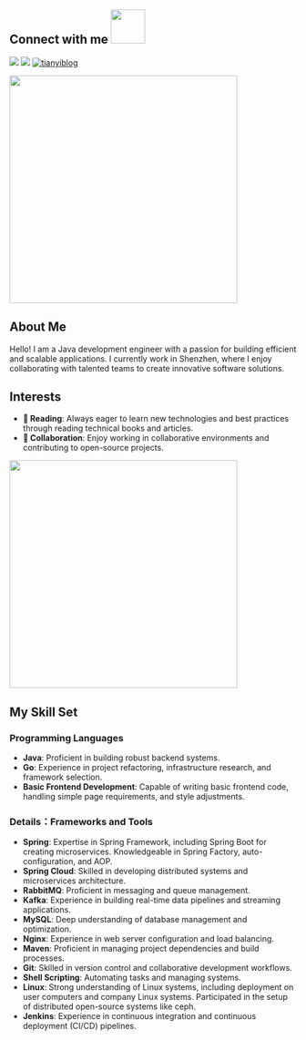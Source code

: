 ## Connect with me <img src="https://media.giphy.com/media/LnQjpWaON8nhr21vNW/giphy.gif" width="60">


<a href="https://www.linkedin.com/in/willorn/"><img src="https://img.shields.io/badge/LinkedIn-0077B5?style=for-the-badge&logo=linkedin&logoColor=white"></a>
<a href="mailto:willorn7013@gmail.com"><img src="https://img.shields.io/badge/gmail-D14836?style=for-the-badge&logo=gmail&logoColor=white"></a>
<a href="https://blog.ziki.top"><img src="https://img.shields.io/badge/blog.ziki-0A0A0A?style=for-the-badge&logo=blog.ziki&logoColor=white" alt="tianyiblog"></a>

<img src="https://www.animatedimages.org/data/media/562/animated-line-image-0429.gif" width="400px">

## About Me

Hello! I am a Java development engineer with a passion for building efficient and scalable applications. I currently work in Shenzhen, where I enjoy collaborating with talented teams to create innovative software solutions.


## Interests
- **🔭 Reading**: Always eager to learn new technologies and best practices through reading technical books and articles.
- **👯 Collaboration**: Enjoy working in collaborative environments and contributing to open-source projects.

<img src="https://www.animatedimages.org/data/media/562/animated-line-image-0429.gif" width="400px">

## My Skill Set

### Programming Languages

- **Java**: Proficient in building robust backend systems.
- **Go**: Experience in project refactoring, infrastructure research, and framework selection.
- **Basic Frontend Development**: Capable of writing basic frontend code, handling simple page requirements, and style adjustments.


### Details：Frameworks and Tools

- **Spring**: Expertise in Spring Framework, including Spring Boot for creating microservices. Knowledgeable in Spring Factory, auto-configuration, and AOP.
- **Spring Cloud**: Skilled in developing distributed systems and microservices architecture.
- **RabbitMQ**: Proficient in messaging and queue management.
- **Kafka**: Experience in building real-time data pipelines and streaming applications.
- **MySQL**: Deep understanding of database management and optimization.
- **Nginx**: Experience in web server configuration and load balancing.
- **Maven**: Proficient in managing project dependencies and build processes.
- **Git**: Skilled in version control and collaborative development workflows.
- **Shell Scripting**: Automating tasks and managing systems.
- **Linux**: Strong understanding of Linux systems, including deployment on user computers and company Linux systems. Participated in the setup of distributed open-source systems like ceph.
- **Jenkins**: Experience in continuous integration and continuous deployment (CI/CD) pipelines.
